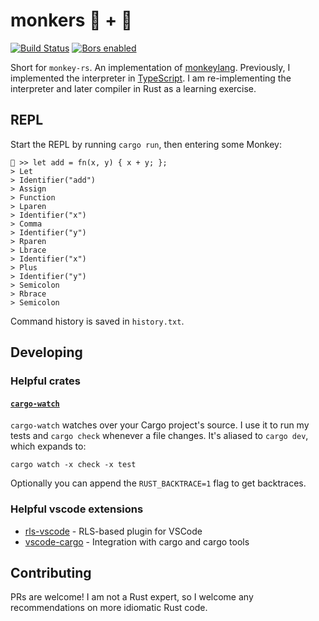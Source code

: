 # monkers 🐒 + 🦀

[![Build Status](https://travis-ci.com/poteto/monkers.svg?branch=master)](https://travis-ci.com/poteto/monkers) [![Bors enabled](https://bors.tech/images/badge_small.svg)](https://app.bors.tech/repositories/23775)

Short for `monkey-rs`. An implementation of [monkeylang](https://monkeylang.org/). Previously, I implemented the interpreter in [TypeScript](https://github.com/poteto/boba-js). I am re-implementing the interpreter and later compiler in Rust as a learning exercise.

## REPL

Start the REPL by running `cargo run`, then entering some Monkey:

```
🐒 >> let add = fn(x, y) { x + y; };
> Let
> Identifier("add")
> Assign
> Function
> Lparen
> Identifier("x")
> Comma
> Identifier("y")
> Rparen
> Lbrace
> Identifier("x")
> Plus
> Identifier("y")
> Semicolon
> Rbrace
> Semicolon
```

Command history is saved in `history.txt`.

## Developing

### Helpful crates

#### [`cargo-watch`](https://github.com/passcod/cargo-watch)

`cargo-watch` watches over your Cargo project's source. I use it to run my tests and `cargo check` whenever a file changes. It's aliased to `cargo dev`, which expands to:

```
cargo watch -x check -x test
```

Optionally you can append the `RUST_BACKTRACE=1` flag to get backtraces.

### Helpful vscode extensions

-   [rls-vscode](https://github.com/rust-lang/rls-vscode) - RLS-based plugin for VSCode
-   [vscode-cargo](https://github.com/panicbit/vscode-cargo) - Integration with cargo and cargo tools

## Contributing

PRs are welcome! I am not a Rust expert, so I welcome any recommendations on more idiomatic Rust code.
